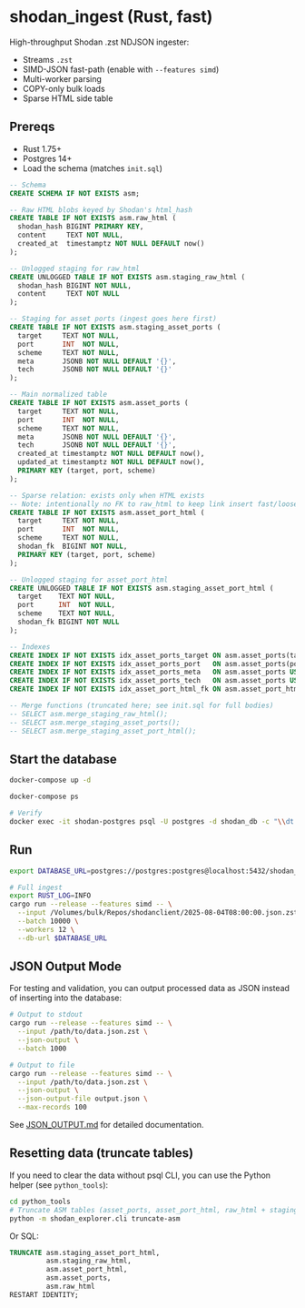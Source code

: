 # shodan_ingest (Rust, fast)

High-throughput Shodan .zst NDJSON ingester:
- Streams `.zst`
- SIMD-JSON fast-path (enable with `--features simd`)
- Multi-worker parsing
- COPY-only bulk loads
- Sparse HTML side table

## Prereqs

- Rust 1.75+
- Postgres 14+
- Load the schema (matches `init.sql`)

```sql
-- Schema
CREATE SCHEMA IF NOT EXISTS asm;

-- Raw HTML blobs keyed by Shodan's html_hash
CREATE TABLE IF NOT EXISTS asm.raw_html (
  shodan_hash BIGINT PRIMARY KEY,
  content     TEXT NOT NULL,
  created_at  timestamptz NOT NULL DEFAULT now()
);

-- Unlogged staging for raw_html
CREATE UNLOGGED TABLE IF NOT EXISTS asm.staging_raw_html (
  shodan_hash BIGINT NOT NULL,
  content     TEXT NOT NULL
);

-- Staging for asset ports (ingest goes here first)
CREATE TABLE IF NOT EXISTS asm.staging_asset_ports (
  target     TEXT NOT NULL,
  port       INT  NOT NULL,
  scheme     TEXT NOT NULL,
  meta       JSONB NOT NULL DEFAULT '{}',
  tech       JSONB NOT NULL DEFAULT '{}'
);

-- Main normalized table
CREATE TABLE IF NOT EXISTS asm.asset_ports (
  target     TEXT NOT NULL,
  port       INT  NOT NULL,
  scheme     TEXT NOT NULL,
  meta       JSONB NOT NULL DEFAULT '{}',
  tech       JSONB NOT NULL DEFAULT '{}',
  created_at timestamptz NOT NULL DEFAULT now(),
  updated_at timestamptz NOT NULL DEFAULT now(),
  PRIMARY KEY (target, port, scheme)
);

-- Sparse relation: exists only when HTML exists
-- Note: intentionally no FK to raw_html to keep link insert fast/loose
CREATE TABLE IF NOT EXISTS asm.asset_port_html (
  target     TEXT NOT NULL,
  port       INT  NOT NULL,
  scheme     TEXT NOT NULL,
  shodan_fk  BIGINT NOT NULL,
  PRIMARY KEY (target, port, scheme)
);

-- Unlogged staging for asset_port_html
CREATE UNLOGGED TABLE IF NOT EXISTS asm.staging_asset_port_html (
  target    TEXT NOT NULL,
  port      INT  NOT NULL,
  scheme    TEXT NOT NULL,
  shodan_fk BIGINT NOT NULL
);

-- Indexes
CREATE INDEX IF NOT EXISTS idx_asset_ports_target ON asm.asset_ports(target);
CREATE INDEX IF NOT EXISTS idx_asset_ports_port   ON asm.asset_ports(port);
CREATE INDEX IF NOT EXISTS idx_asset_ports_meta   ON asm.asset_ports USING GIN(meta);
CREATE INDEX IF NOT EXISTS idx_asset_ports_tech   ON asm.asset_ports USING GIN(tech);
CREATE INDEX IF NOT EXISTS idx_asset_port_html_fk ON asm.asset_port_html (shodan_fk);

-- Merge functions (truncated here; see init.sql for full bodies)
-- SELECT asm.merge_staging_raw_html();
-- SELECT asm.merge_staging_asset_ports();
-- SELECT asm.merge_staging_asset_port_html();
```

## Start the database

```bash
docker-compose up -d

docker-compose ps

# Verify
docker exec -it shodan-postgres psql -U postgres -d shodan_db -c "\\dt asm.*"
```

## Run

```bash
export DATABASE_URL=postgres://postgres:postgres@localhost:5432/shodan_db

# Full ingest
export RUST_LOG=INFO
cargo run --release --features simd -- \
  --input /Volumes/bulk/Repos/shodanclient/2025-08-04T08:00:00.json.zst \
  --batch 10000 \
  --workers 12 \
  --db-url $DATABASE_URL
```

## JSON Output Mode

For testing and validation, you can output processed data as JSON instead of inserting into the database:

```bash
# Output to stdout
cargo run --release --features simd -- \
  --input /path/to/data.json.zst \
  --json-output \
  --batch 1000

# Output to file
cargo run --release --features simd -- \
  --input /path/to/data.json.zst \
  --json-output \
  --json-output-file output.json \
  --max-records 100
```

See [JSON_OUTPUT.md](JSON_OUTPUT.md) for detailed documentation.

## Resetting data (truncate tables)

If you need to clear the data without psql CLI, you can use the Python helper (see `python_tools`):

```bash
cd python_tools
# Truncate ASM tables (asset_ports, asset_port_html, raw_html + staging)
python -m shodan_explorer.cli truncate-asm
```

Or SQL:

```sql
TRUNCATE asm.staging_asset_port_html,
         asm.staging_raw_html,
         asm.asset_port_html,
         asm.asset_ports,
         asm.raw_html
RESTART IDENTITY;
```
